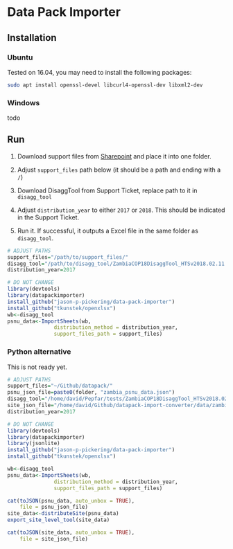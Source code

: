 # Data Pack Importer

## Installation

### Ubuntu

Tested on 16.04, you may need to install the following packages:

```bash
sudo apt install openssl-devel libcurl4-openssl-dev libxml2-dev
```

### Windows

todo


## Run

1. Download support files from [Sharepoint](https://www.pepfar.net/Project-Pages/collab-38/Shared%20Documents/Forms/AllItems.aspx?RootFolder=%2FProject-Pages%2Fcollab-38%2FShared%20Documents%2FCOP18%20Target%20Setting%20Process%20Improvement%2FImport%20Team&FolderCTID=0x012000C4AC9B35DC4AB84FAEEF47AE703A28CE00C799CA85D140EF45960B9C47CE99E19F&View=%7BA8BAC8D0-846B-4EFE-8763-758855081F5D%7D&InitialTabId=Ribbon%2EDocument&VisibilityContext=WSSTabPersistence#InplviewHasha8bac8d0-846b-4efe-8763-758855081f5d=RootFolder%3D%252FProject%252DPages%252Fcollab%252D38%252FShared%2520Documents%252FCOP18%2520Target%2520Setting%2520Process%2520Improvement%252FImport%2520Team) and place it into one folder.

2. Adjust `support_files` path below (it should be a path and ending with a `/`)

3. Download DisaggTool from Support Ticket, replace path to it in `disagg_tool`

4. Adjust `distribution_year` to either `2017` or `2018`. This should be indicated in the Support Ticket.

5. Run it. If successful, it outputs a Excel file in the same folder as `disagg_tool`.


```R
# ADJUST PATHS
support_files="/path/to/support_files/"
disagg_tool="/path/to/disagg_tool/ZambiaCOP18DisaggTool_HTSv2018.02.11.xlsx"
distribution_year=2017

# DO NOT CHANGE
library(devtools)
library(datapackimporter)
install_github("jason-p-pickering/data-pack-importer")
install_github("tkunstek/openxlsx")
wb<-disagg_tool
psnu_data<-ImportSheets(wb,
               distribution_method = distribution_year,
               support_files_path = support_files)
```

### Python alternative

This is not ready yet.

```R
# ADJUST PATHS
support_files="~/Github/datapack/"
psnu_json_file=paste0(folder, "zambia_psnu_data.json")
disagg_tool="/home/david/Pepfar/tests/ZambiaCOP18DisaggTool_HTSv2018.02.11.xlsx"
site_json_file="/home/david/Github/datapack-import-converter/data/zambia_site_data.json"
distribution_year=2017

# DO NOT CHANGE
library(devtools)
library(datapackimporter)
library(jsonlite)
install_github("jason-p-pickering/data-pack-importer")
install_github("tkunstek/openxlsx")

wb<-disagg_tool
psnu_data<-ImportSheets(wb,
               distribution_method = distribution_year,
               support_files_path = support_files)

cat(toJSON(psnu_data, auto_unbox = TRUE), 
    file = psnu_json_file)
site_data<-distributeSite(psnu_data)
export_site_level_tool(site_data)

cat(toJSON(site_data, auto_unbox = TRUE), 
    file = site_json_file)
```
